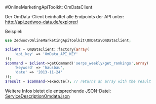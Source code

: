#OnlineMarketingApiToolkit: OmDataClient

Der OmData-Client beinhaltet alle Endpoints der API unter: http://api.zedwoo-data.de/explorer/

Beispiel:

```php
use Zedwoo\OnlineMarketingApiToolkit\OmData\OmDataClient;

$client = OmDataClient::factory(array(
    'api_key' => 'OmData_API_KEY'
));
$command = $client->getCommand('serps_weekly/get_rankings',array(
    'keyword' => 'hausbau',
    'date' => '2013-11-24'
));
$result = $command->execute(); // returns an array with the result
```

Weitere Infos bietet die entsprechende JSON-Datei:
[ServiceDescriptionOmdata.json](/Resources/ServiceDescriptionOmData.json)
